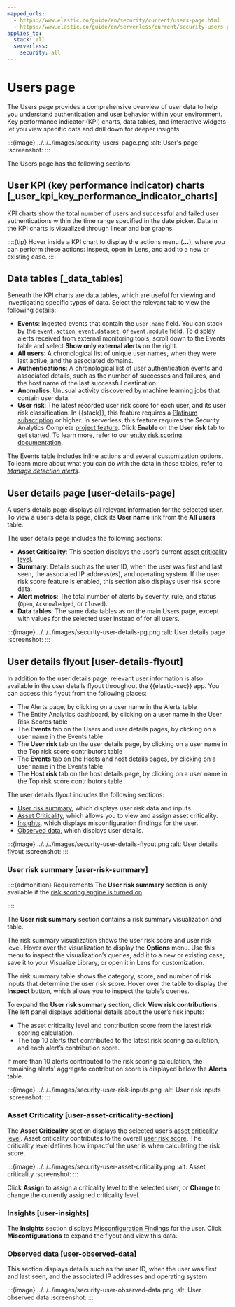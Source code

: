 ```yaml
---
mapped_urls:
  - https://www.elastic.co/guide/en/security/current/users-page.html
  - https://www.elastic.co/guide/en/serverless/current/security-users-page.html
applies_to:
  stack: all
  serverless:
    security: all
---
```


# Users page

The Users page provides a comprehensive overview of user data to help you understand authentication and user behavior within your environment. Key performance indicator (KPI) charts, data tables, and interactive widgets let you view specific data and drill down for deeper insights.

:::{image} ../../../images/security-users-page.png
:alt: User's page
:screenshot:
:::

The Users page has the following sections:


## User KPI (key performance indicator) charts [_user_kpi_key_performance_indicator_charts]

KPI charts show the total number of users and successful and failed user authentications within the time range specified in the date picker. Data in the KPI charts is visualized through linear and bar graphs.

::::{tip}
Hover inside a KPI chart to display the actions menu (**…​**), where you can perform these actions: inspect, open in Lens, and add to a new or existing case.
::::



## Data tables [_data_tables]

Beneath the KPI charts are data tables, which are useful for viewing and investigating specific types of data. Select the relevant tab to view the following details:

* **Events**: Ingested events that contain the `user.name` field. You can stack by the `event.action`, `event.dataset`, or `event.module` field. To display alerts received from external monitoring tools, scroll down to the Events table and select **Show only external alerts** on the right.
* **All users**: A chronological list of unique user names, when they were last active, and the associated domains.
* **Authentications**: A chronological list of user authentication events and associated details, such as the number of successes and failures, and the host name of the last successful destination.
* **Anomalies**: Unusual activity discovered by machine learning jobs that contain user data.
* **User risk**: The latest recorded user risk score for each user, and its user risk classification. In {{stack}}, this feature requires a [Platinum subscription](https://www.elastic.co/pricing) or higher. In serverless, this feature requires the Security Analytics Complete [project feature](/deploy-manage/deploy/elastic-cloud/project-settings.md). Click **Enable** on the **User risk** tab to get started. To learn more, refer to our [entity risk scoring documentation](/solutions/security/advanced-entity-analytics/entity-risk-scoring.md).

The Events table includes inline actions and several customization options. To learn more about what you can do with the data in these tables, refer to [*Manage detection alerts*](/solutions/security/detect-and-alert/manage-detection-alerts.md).


## User details page [user-details-page]

A user’s details page displays all relevant information for the selected user. To view a user’s details page, click its **User name** link from the **All users** table.

The user details page includes the following sections:

* **Asset Criticality**: This section displays the user’s current [asset criticality level](/solutions/security/advanced-entity-analytics/asset-criticality.md).
* **Summary**: Details such as the user ID, when the user was first and last seen, the associated IP address(es), and operating system. If the user risk score feature is enabled, this section also displays user risk score data.
* **Alert metrics**: The total number of alerts by severity, rule, and status (`Open`, `Acknowledged`, or `Closed`).
* **Data tables**: The same data tables as on the main Users page, except with values for the selected user instead of for all users.

:::{image} ../../../images/security-user-details-pg.png
:alt: User details page
:screenshot:
:::


## User details flyout [user-details-flyout]

In addition to the user details page, relevant user information is also available in the user details flyout throughout the {{elastic-sec}} app. You can access this flyout from the following places:

* The Alerts page, by clicking on a user name in the Alerts table
* The Entity Analytics dashboard, by clicking on a user name in the User Risk Scores table
* The **Events** tab on the Users and user details pages, by clicking on a user name in the Events table
* The **User risk** tab on the user details page, by clicking on a user name in the Top risk score contributors table
* The **Events** tab on the Hosts and host details pages, by clicking on a user name in the Events table
* The **Host risk** tab on the host details page, by clicking on a user name in the Top risk score contributors table

The user details flyout includes the following sections:

* [User risk summary](/solutions/security/explore/users-page.md#user-risk-summary), which displays user risk data and inputs.
* [Asset Criticality](/solutions/security/explore/users-page.md#user-asset-criticality-section), which allows you to view and assign asset criticality.
* [Insights](/solutions/security/explore/users-page.md#user-insights), which displays misconfiguration findings for the user.
* [Observed data](/solutions/security/explore/users-page.md#user-observed-data), which displays user details.

:::{image} ../../../images/security-user-details-flyout.png
:alt: User details flyout
:screenshot:
:::


### User risk summary [user-risk-summary]

::::{admonition} Requirements
The **User risk summary** section is only available if the [risk scoring engine is turned on](/solutions/security/advanced-entity-analytics/turn-on-risk-scoring-engine.md).

::::


The **User risk summary** section contains a risk summary visualization and table.

The risk summary visualization shows the user risk score and user risk level. Hover over the visualization to display the **Options** menu. Use this menu to inspect the visualization’s queries, add it to a new or existing case, save it to your Visualize Library, or open it in Lens for customization.

The risk summary table shows the category, score, and number of risk inputs that determine the user risk score. Hover over the table to display the **Inspect** button, which allows you to inspect the table’s queries.

To expand the **User risk summary** section, click **View risk contributions**. The left panel displays additional details about the user’s risk inputs:

* The asset criticality level and contribution score from the latest risk scoring calculation.
* The top 10 alerts that contributed to the latest risk scoring calculation, and each alert’s contribution score.

If more than 10 alerts contributed to the risk scoring calculation, the remaining alerts' aggregate contribution score is displayed below the **Alerts** table.

:::{image} ../../../images/security-user-risk-inputs.png
:alt: User risk inputs
:screenshot:
:::


### Asset Criticality [user-asset-criticality-section]

The **Asset Criticality** section displays the selected user’s [asset criticality level](/solutions/security/advanced-entity-analytics/asset-criticality.md). Asset criticality contributes to the overall [user risk score](/solutions/security/advanced-entity-analytics/entity-risk-scoring.md). The criticality level defines how impactful the user is when calculating the risk score.

:::{image} ../../../images/security-user-asset-criticality.png
:alt: Asset criticality
:screenshot:
:::

Click **Assign** to assign a criticality level to the selected user, or **Change** to change the currently assigned criticality level.


### Insights [user-insights]

The **Insights** section displays [Misconfiguration Findings](/solutions/security/cloud/findings-page.md) for the user. Click **Misconfigurations** to expand the flyout and view this data.


### Observed data [user-observed-data]

This section displays details such as the user ID, when the user was first and last seen, and the associated IP addresses and operating system.

:::{image} ../../../images/security-user-observed-data.png
:alt: User observed data
:screenshot:
:::
